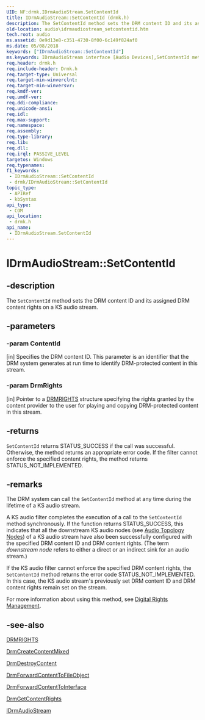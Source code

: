 ```yaml
---
UID: NF:drmk.IDrmAudioStream.SetContentId
title: IDrmAudioStream::SetContentId (drmk.h)
description: The SetContentId method sets the DRM content ID and its assigned DRM content rights on a KS audio stream.
old-location: audio\idrmaudiostream_setcontentid.htm
tech.root: audio
ms.assetid: 0e9d13e8-c351-4730-8f00-6c149f824af0
ms.date: 05/08/2018
keywords: ["IDrmAudioStream::SetContentId"]
ms.keywords: IDrmAudioStream interface [Audio Devices],SetContentId method, IDrmAudioStream.SetContentId, IDrmAudioStream::SetContentId, SetContentId, SetContentId method [Audio Devices], SetContentId method [Audio Devices],IDrmAudioStream interface, audio.idrmaudiostream_setcontentid, audmp-routines_66106418-566d-4203-a6d6-faae74a6db13.xml, drmk/IDrmAudioStream::SetContentId
req.header: drmk.h
req.include-header: Drmk.h
req.target-type: Universal
req.target-min-winverclnt: 
req.target-min-winversvr: 
req.kmdf-ver: 
req.umdf-ver: 
req.ddi-compliance: 
req.unicode-ansi: 
req.idl: 
req.max-support: 
req.namespace: 
req.assembly: 
req.type-library: 
req.lib: 
req.dll: 
req.irql: PASSIVE_LEVEL
targetos: Windows
req.typenames: 
f1_keywords:
 - IDrmAudioStream::SetContentId
 - drmk/IDrmAudioStream::SetContentId
topic_type:
 - APIRef
 - kbSyntax
api_type:
 - COM
api_location:
 - drmk.h
api_name:
 - IDrmAudioStream.SetContentId
---
```


# IDrmAudioStream::SetContentId


## -description

The <code>SetContentId</code> method sets the DRM content ID and its assigned DRM content rights on a KS audio stream.

## -parameters

### -param ContentId 

[in]
Specifies the DRM content ID. This parameter is an identifier that the DRM system generates at run time to identify DRM-protected content in this stream.

### -param DrmRights 

[in]
Pointer to a <a href="https://docs.microsoft.com/windows-hardware/drivers/ddi/drmk/ns-drmk-tagdrmrights">DRMRIGHTS</a> structure specifying the rights granted by the content provider to the user for playing and copying DRM-protected content in this stream.

## -returns

<code>SetContentId</code> returns STATUS_SUCCESS if the call was successful. Otherwise, the method returns an appropriate error code. If the filter cannot enforce the specified content rights, the method returns STATUS_NOT_IMPLEMENTED.

## -remarks

The DRM system can call the <code>SetContentId</code> method at any time during the lifetime of a KS audio stream.

A KS audio filter completes the execution of a call to the <code>SetContentId</code> method synchronously. If the function returns STATUS_SUCCESS, this indicates that all the downstream KS audio nodes (see <a href="https://docs.microsoft.com/windows-hardware/drivers/audio/audio-topology-nodes">Audio Topology Nodes</a>) of a KS audio stream have also been successfully configured with the specified DRM content ID and DRM content rights. (The term <i>downstream node</i> refers to either a direct or an indirect sink for an audio stream.)

If the KS audio filter cannot enforce the specified DRM content rights, the <code>SetContentId</code> method returns the error code STATUS_NOT_IMPLEMENTED. In this case, the KS audio stream's previously set DRM content ID and DRM content rights remain set on the stream.

For more information about using this method, see <a href="https://docs.microsoft.com/windows-hardware/drivers/audio/digital-rights-management">Digital Rights Management</a>.

## -see-also

<a href="https://docs.microsoft.com/windows-hardware/drivers/ddi/drmk/ns-drmk-tagdrmrights">DRMRIGHTS</a>



<a href="https://docs.microsoft.com/windows-hardware/drivers/ddi/drmk/nf-drmk-drmcreatecontentmixed">DrmCreateContentMixed</a>



<a href="https://docs.microsoft.com/windows-hardware/drivers/ddi/drmk/nf-drmk-drmdestroycontent">DrmDestroyContent</a>



<a href="https://docs.microsoft.com/windows-hardware/drivers/ddi/drmk/nf-drmk-drmforwardcontenttofileobject">DrmForwardContentToFileObject</a>



<a href="https://docs.microsoft.com/windows-hardware/drivers/ddi/drmk/nf-drmk-drmforwardcontenttointerface">DrmForwardContentToInterface</a>



<a href="https://docs.microsoft.com/windows-hardware/drivers/ddi/drmk/nf-drmk-drmgetcontentrights">DrmGetContentRights</a>



<a href="https://docs.microsoft.com/windows-hardware/drivers/ddi/drmk/nn-drmk-idrmaudiostream">IDrmAudioStream</a>

